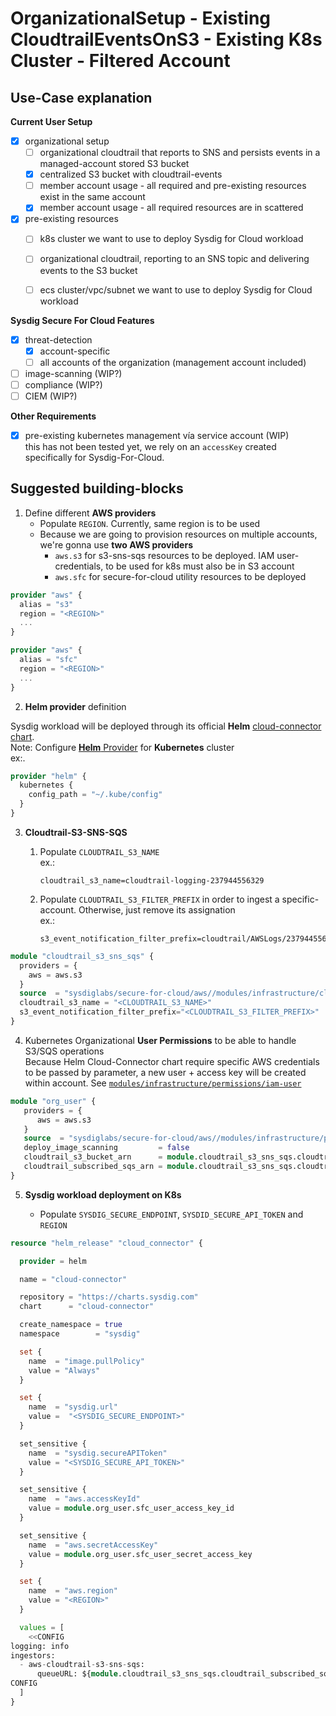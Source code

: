 # OrganizationalSetup - Existing CloudtrailEventsOnS3 - Existing K8s Cluster - Filtered Account

## Use-Case explanation

**Current User Setup**

- [X] organizational setup
  - [ ] organizational cloudtrail that reports to SNS and persists events in a managed-account stored S3 bucket
  - [X] centralized S3 bucket with cloudtrail-events
  - [ ] member account usage - all required and pre-existing resources exist in the same account
  - [X] member account usage - all required resources are in scattered
- [X] pre-existing resources
  - [ ] k8s cluster we want to use to deploy Sysdig for Cloud workload
  - [ ] organizational cloudtrail, reporting to an SNS topic and delivering events to the S3 bucket
  - [ ] ecs cluster/vpc/subnet we want to use to deploy Sysdig for Cloud workload


**Sysdig Secure For Cloud Features**

- [X] threat-detection
  - [X] account-specific
  - [ ] all accounts of the organization (management account included)
- [ ] image-scanning (WIP?)
- [ ] compliance (WIP?)
- [ ] CIEM (WIP?)

**Other Requirements**

- [X] pre-existing kubernetes management vía service account (WIP)
<br/>this has not been tested yet, we rely on an `accessKey` created specifically for Sysdig-For-Cloud.
<!--
Skip step 4 and remove `aws_access_key_id` and `aws_secret_access_key` parameters from `org_k8s_threat_reuse_cloudtrail` module
-->

## Suggested building-blocks

1. Define different **AWS providers**
    - Populate  `REGION`. Currently, same region is to be used
    - Because we are going to provision resources on multiple accounts, we're gonna use **two AWS providers**
       - `aws.s3` for s3-sns-sqs resources to be deployed. IAM user-credentials, to be used for k8s must also be in S3 account
       - `aws.sfc` for secure-for-cloud utility resources to be deployed


```terraform
provider "aws" {
  alias = "s3"
  region = "<REGION>"
  ...
}

provider "aws" {
  alias = "sfc"
  region = "<REGION>"
  ...
}
```

2. **Helm provider** definition

Sysdig workload will be deployed through its official **Helm** [cloud-connector chart](https://charts.sysdig.com/charts/cloud-connector/).
<br/>Note: Configure [**Helm** Provider](https://registry.terraform.io/providers/hashicorp/helm/latest/docs) for **Kubernetes** cluster
<br/>ex:.
```terraform
provider "helm" {
  kubernetes {
    config_path = "~/.kube/config"
  }
}

```

3. **Cloudtrail-S3-SNS-SQS**

   1. Populate  `CLOUDTRAIL_S3_NAME`
   <br/>ex.:
       ```text
       cloudtrail_s3_name=cloudtrail-logging-237944556329
       ```
   2. Populate `CLOUDTRAIL_S3_FILTER_PREFIX` in order to ingest a specific-account. Otherwise, just remove its assignation
   <br/>ex.:
       ```text
       s3_event_notification_filter_prefix=cloudtrail/AWSLogs/237944556329
       ```

```terraform
module "cloudtrail_s3_sns_sqs" {
  providers = {
    aws = aws.s3
  }
  source  = "sysdiglabs/secure-for-cloud/aws//modules/infrastructure/cloudtrail_s3-sns-sqs"
  cloudtrail_s3_name = "<CLOUDTRAIL_S3_NAME>"
  s3_event_notification_filter_prefix="<CLOUDTRAIL_S3_FILTER_PREFIX>"
}
```


4. Kubernetes Organizational **User Permissions** to be able to handle S3/SQS operations
<br/>Because Helm Cloud-Connector chart require specific AWS credentials to be passed by parameter, a new user + access key will be created within account. See [`modules/infrastructure/permissions/iam-user`](https://github.com/sysdiglabs/terraform-aws-secure-for-cloud/blob/master/modules/infrastructure/permissions/iam-user)

```terraform
module "org_user" {
   providers = {
      aws = aws.s3
   }
   source  = "sysdiglabs/secure-for-cloud/aws//modules/infrastructure/permissions/iam-user"
   deploy_image_scanning         = false
   cloudtrail_s3_bucket_arn      = module.cloudtrail_s3_sns_sqs.cloudtrail_s3_arn
   cloudtrail_subscribed_sqs_arn = module.cloudtrail_s3_sns_sqs.cloudtrail_subscribed_sqs_arn
}
```

5. **Sysdig workload deployment on K8s**

    * Populate  `SYSDIG_SECURE_ENDPOINT`, `SYSDID_SECURE_API_TOKEN` and `REGION`

```terraform
resource "helm_release" "cloud_connector" {

  provider = helm

  name = "cloud-connector"

  repository = "https://charts.sysdig.com"
  chart      = "cloud-connector"

  create_namespace = true
  namespace        = "sysdig"

  set {
    name  = "image.pullPolicy"
    value = "Always"
  }

  set {
    name  = "sysdig.url"
    value =  "<SYSDIG_SECURE_ENDPOINT>"
  }

  set_sensitive {
    name  = "sysdig.secureAPIToken"
    value = "<SYSDIG_SECURE_API_TOKEN>"
  }

  set_sensitive {
    name  = "aws.accessKeyId"
    value = module.org_user.sfc_user_access_key_id
  }

  set_sensitive {
    name  = "aws.secretAccessKey"
    value = module.org_user.sfc_user_secret_access_key
  }

  set {
    name  = "aws.region"
    value = "<REGION>"
  }

  values = [
    <<CONFIG
logging: info
ingestors:
  - aws-cloudtrail-s3-sns-sqs:
      queueURL: ${module.cloudtrail_s3_sns_sqs.cloudtrail_subscribed_sqs_url}
CONFIG
  ]
}

```
